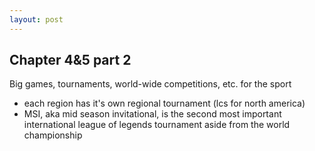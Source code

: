 ```yaml
---
layout: post
---
```

## Chapter 4&5 part 2
Big games, tournaments, world-wide competitions, etc. for the sport

- each region has it's own regional tournament (lcs for north america)
- MSI, aka mid season invitational, is the second most important international league of legends tournament aside from the world championship

